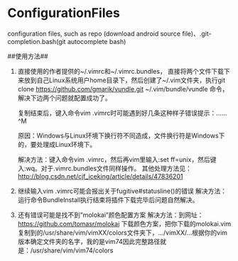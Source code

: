 ConfigurationFiles
==================

configuration files, such as repo (download android source file)、.git-completion.bash(git autocomplete bash)

##使用方法##
1. 直接使用的作者提供的~/.vimrc和~/.vimrc.bundles， 直接将两个文件下载下来放到自己Linux系统用户home目录下，然后创建了~/.vim文件夹，执行git clone https://github.com/gmarik/vundle.git ~/.vim/bundle/vundle 命令，解决下边两个问题就配置成功了。

	复制结束后，键入命令vim .vimrc时可能遇到好几条这种样子错误提示：……^M

	原因：Windows与Linux环境下换行符不同造成，文件换行符是Windows下的，要处理成Linux环境下。

	解决方法：键入命令vim .vimrc，然后再vim里输入:set ff=unix，然后键入:wq。对于.vimrc.bundles文件同样操作。 
	其他处理方法见：http://blog.csdn.net/cjf_iceking/article/details/47836201

2. 继续输入vim .vimrc可能会报出关于fugitive#statusline()的错误 
解决方法：运行命令BundleInstall执行结束将插件下载完毕后问题自然解决。
3. 还有错误可能是找不到”molokai”颜色配置方案
解决方法：到网址：https://github.com/tomasr/molokai 下载颜色方案，把你下载的molokai.vim复制到的/usr/share/vim/vimXX/colors文件夹下，…/vimXX/…根据你的vim版本确定文件夹的名字，我的是vim74因此完整路径就是：/usr/share/vim/vim74/colors
